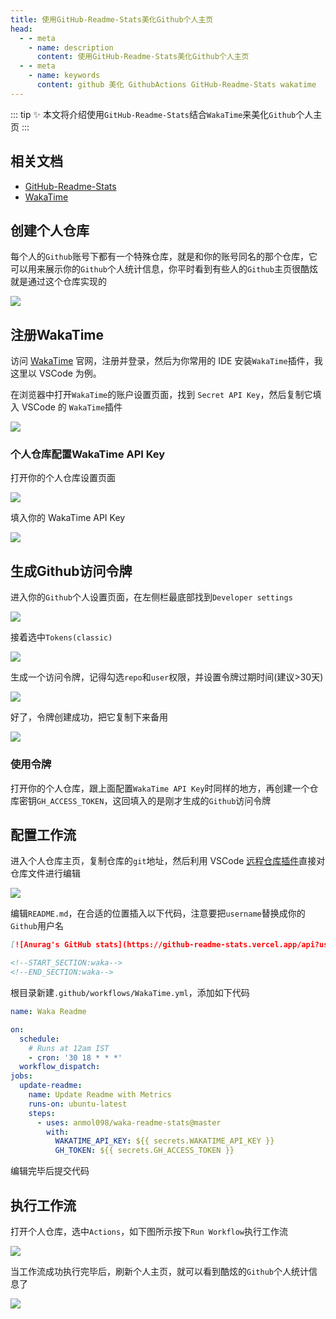 ```yaml
---
title: 使用GitHub-Readme-Stats美化Github个人主页
head:
  - - meta
    - name: description
      content: 使用GitHub-Readme-Stats美化Github个人主页
  - - meta
    - name: keywords
      content: github 美化 GithubActions GitHub-Readme-Stats wakatime
---
```


::: tip ✨
本文将介绍使用`GitHub-Readme-Stats`结合`WakaTime`来美化`Github`个人主页
:::

## 相关文档

- [GitHub-Readme-Stats](https://github.com/anuraghazra/github-readme-stats/tree/master)
- [WakaTime](https://wakatime.com/)

## 创建个人仓库

每个人的`Github`账号下都有一个特殊仓库，就是和你的账号同名的那个仓库，它可以用来展示你的`Github`个人统计信息，你平时看到有些人的`Github`主页很酷炫就是通过这个仓库实现的

![](./assets/personal-repository.png)

## 注册WakaTime

访问 [WakaTime](https://wakatime.com/) 官网，注册并登录，然后为你常用的 IDE 安装`WakaTime`插件，我这里以 VSCode 为例。

在浏览器中打开`WakaTime`的账户设置页面，找到 `Secret API Key`，然后复制它填入 VSCode 的 `WakaTime`插件

![](./assets/wakatime-plugin.png)

### 个人仓库配置WakaTime API Key

打开你的个人仓库设置页面

![](./assets/wakatime-api-key-setup-1.png)

填入你的 WakaTime API Key

![](./assets/wakatime-api-key-setup-2.png)

## 生成Github访问令牌

进入你的`Github`个人设置页面，在左侧栏最底部找到`Developer settings`

![](./assets/github-developer-settings.png)

接着选中`Tokens(classic)`

![](./assets/github-access-token.png)

生成一个访问令牌，记得勾选`repo`和`user`权限，并设置令牌过期时间(建议>30天)

![](./assets/generate-access-token.png)

好了，令牌创建成功，把它复制下来备用

![](./assets/github-access-token-result.png)

### 使用令牌

打开你的个人仓库，跟上面配置`WakaTime API Key`时同样的地方，再创建一个仓库密钥`GH_ACCESS_TOKEN`，这回填入的是刚才生成的`Github`访问令牌

## 配置工作流

进入个人仓库主页，复制仓库的`git`地址，然后利用 VSCode [远程仓库插件](https://marketplace.visualstudio.com/items?itemName=GitHub.remotehub)直接对仓库文件进行编辑

![](./assets/github-remote-edit.png)

编辑`README.md`，在合适的位置插入以下代码，注意要把`username`替换成你的`Github`用户名

```md
[![Anurag's GitHub stats](https://github-readme-stats.vercel.app/api?username=welives)](https://github.com/anuraghazra/github-readme-stats)

<!--START_SECTION:waka-->
<!--END_SECTION:waka-->
```

根目录新建`.github/workflows/WakaTime.yml`，添加如下代码

```yml
name: Waka Readme

on:
  schedule:
    # Runs at 12am IST
    - cron: '30 18 * * *'
  workflow_dispatch:
jobs:
  update-readme:
    name: Update Readme with Metrics
    runs-on: ubuntu-latest
    steps:
      - uses: anmol098/waka-readme-stats@master
        with:
          WAKATIME_API_KEY: ${{ secrets.WAKATIME_API_KEY }}
          GH_TOKEN: ${{ secrets.GH_ACCESS_TOKEN }}
```

编辑完毕后提交代码

## 执行工作流

打开个人仓库，选中`Actions`，如下图所示按下`Run Workflow`执行工作流

![](./assets/exec-actions.png)

当工作流成功执行完毕后，刷新个人主页，就可以看到酷炫的`Github`个人统计信息了

![](./assets/beauty-github-profile.png)
